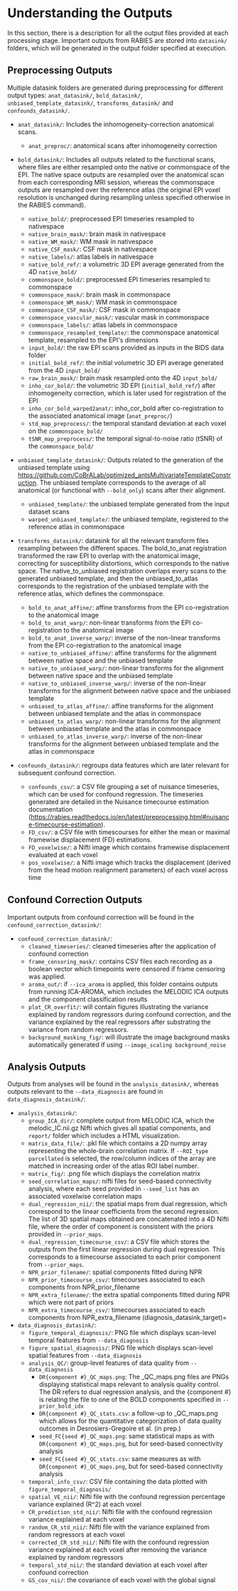 # Understanding the Outputs

In this section, there is a description for all the output files provided at each processing stage. Important outputs from RABIES are stored into `datasink/` folders, which will be generated in the output folder specified at execution.

## Preprocessing Outputs

Multiple datasink folders are generated during preprocessing for different output types: `anat_datasink/`, `bold_datasink/`, `unbiased_template_datasink/`,  `transforms_datasink/` and `confounds_datasink/`. 

- `anat_datasink/`: Includes the inhomogeneity-correction anatomical scans.
    - `anat_preproc/`: anatomical scans after inhomogeneity correction

- `bold_datasink/`: Includes all outputs related to the functional scans, where files are either resampled onto the native or commonspace of the EPI. The native space outputs are resampled over the anatomical scan from each corresponding MRI session, whereas the commonspace outputs are resampled over the reference atlas (the original EPI voxel resolution is unchanged during resampling unless specified otherwise in the RABIES command).
    - `native_bold/`: preprocessed EPI timeseries resampled to nativespace
    - `native_brain_mask/`: brain mask in nativespace
    - `native_WM_mask/`: WM mask in nativespace
    - `native_CSF_mask/`: CSF mask in nativespace
    - `native_labels/`: atlas labels in nativespace
    - `native_bold_ref/`: a volumetric 3D EPI average generated from the 4D `native_bold/`
    - `commonspace_bold/`: preprocessed EPI timeseries resampled to commonspace
    - `commonspace_mask/`: brain mask in commonspace
    - `commonspace_WM_mask/`: WM mask in commonspace
    - `commonspace_CSF_mask/`: CSF mask in commonspace
    - `commonspace_vascular_mask/`: vascular mask in commonspace
    - `commonspace_labels/`: atlas labels in commonspace
    - `commonspace_resampled_template/`: the commonspace anatomical template, resampled to the EPI's dimensions
    - `input_bold/`: the raw EPI scans provided as inputs in the BIDS data folder
    - `initial_bold_ref/`: the initial volumetric 3D EPI average generated from the 4D `input_bold/`
    - `raw_brain_mask/`: brain mask resampled onto the 4D `input_bold/`
    - `inho_cor_bold/`: the volumetric 3D EPI (`initial_bold_ref/`) after inhomogeneity correction, which is later used for registration of the EPI
    - `inho_cor_bold_warped2anat/`: inho_cor_bold after co-registration to the associated anatomical image (`anat_preproc/`)
    - `std_map_preprocess/`: the temporal standard deviation at each voxel on the `commonspace_bold/`
    - `tSNR_map_preprocess/`: the temporal signal-to-noise ratio (tSNR) of the `commonspace_bold/`

- `unbiased_template_datasink/`: Outputs related to the generation of the unbiased template using https://github.com/CoBrALab/optimized_antsMultivariateTemplateConstruction. The unbiased template corresponds to the average of all anatomical (or functional with `--bold_only`) scans after their alignment.
    - `unbiased_template/`: the unbiased template generated from the input dataset scans
    - `warped_unbiased_template/`: the unbiased template, registered to the reference atlas in commonspace

- `transforms_datasink/`: datasink for all the relevant transform files resampling between the different spaces. The bold_to_anat registration transformed the raw EPI to overlap with the anatomical image, correcting for susceptibility distortions, which corresponds to the native space. The native_to_unbiased registration overlaps every scans to the generated unbiased template, and then the unbiased_to_atlas corresponds to the registration of the unbiased template with the reference atlas, which defines the commonspace.
    - `bold_to_anat_affine/`: affine transforms from the EPI co-registration to the anatomical image
    - `bold_to_anat_warp/`: non-linear transforms from the EPI co-registration to the anatomical image
    - `bold_to_anat_inverse_warp/`: inverse of the non-linear transforms from the EPI co-registration to the anatomical image
    - `native_to_unbiased_affine/`: affine transforms for the alignment between native space and the unbiased template
    - `native_to_unbiased_warp/`: non-linear transforms for the alignment between native space and the unbiased template
    - `native_to_unbiased_inverse_warp/`: inverse of the non-linear transforms  for the alignment between native space and the unbiased template
    - `unbiased_to_atlas_affine/`: affine transforms for the alignment between unbiased template and the atlas in commonspace
    - `unbiased_to_atlas_warp/`: non-linear transforms for the alignment between unbiased template and the atlas in commonspace
    - `unbiased_to_atlas_inverse_warp/`: inverse of the non-linear transforms for the alignment between unbiased template and the atlas in commonspace

- `confounds_datasink/`: regroups data features which are later relevant for subsequent confound correction.
    - `confounds_csv/`: a CSV file grouping a set of nuisance timeseries, which can be used for confound regression. The timeseries generated are detailed in the Nuisance timecourse estimation documentation (https://rabies.readthedocs.io/en/latest/preprocessing.html#nuisance-timecourse-estimation).
    - `FD_csv/`: a CSV file with timescourses for either the mean or maximal framewise displacement (FD) estimations.
    - `FD_voxelwise/`: a Nifti image which contains framewise displacement evaluated at each voxel
    - `pos_voxelwise/`: a Nifti image which tracks the displacement (derived from the head motion realignment parameters) of each voxel across time


## Confound Correction Outputs
Important outputs from confound correction will be found in the `confound_correction_datasink/`:
- `confound_correction_datasink/`:
    - `cleaned_timeseries/`: cleaned timeseries after the application of confound correction
    - `frame_censoring_mask/`: contains CSV files each recording as a boolean vector which timepoints were censored if frame censoring was applied.
    - `aroma_out/`: if `--ica_aroma` is applied, this folder contains outputs from running ICA-AROMA, which includes the MELODIC ICA outputs and the component classification results
    - `plot_CR_overfit/`: will contain figures illustrating the variance explained by random regressors during confound correction, and the variance explained by the real regressors after substrating the variance from random regressors.
    - `background_masking_fig/`: will illustrate the image background masks automatically generated if using `--image_scaling background_noise`


## Analysis Outputs

Outputs from analyses will be found in the `analysis_datasink/`, whereas outputs relevant to the `--data_diagnosis` are found in `data_diagnosis_datasink/`:
- `analysis_datasink/`:
    - `group_ICA_dir/`: complete output from MELODIC ICA, which the melodic_IC.nii.gz Nifti which gives all spatial components, and `report/` folder which includes a HTML visualization. 
    - `matrix_data_file/`: .pkl file which contains a 2D numpy array representing the whole-brain correlation matrix. If `--ROI_type parcellated` is selected, the row/column indices of the array are matched in increasing order of the atlas ROI label number.
    - `matrix_fig/`: .png file which displays the correlation matrix
    - `seed_correlation_maps/`: nifti files for seed-based connectivity analysis, where each seed provided in `--seed_list` has an associated voxelwise correlation maps
    - `dual_regression_nii/`: the spatial maps from dual regression, which correspond to the linear coefficients from the second regression. The list of 3D spatial maps obtained are concatenated into a 4D Nifti file, where the order of component is consistent with the priors provided in `--prior_maps`.
    - `dual_regression_timecourse_csv/`: a CSV file which stores the outputs from the first linear regression during dual regression. This corresponds to a timecourse associated to each prior component from `--prior_maps`.
    - `NPR_prior_filename/`: spatial components fitted during NPR
    - `NPR_prior_timecourse_csv/`: timecourses associated to each components from NPR_prior_filename
    - `NPR_extra_filename/`: the extra spatial components fitted during NPR which were not part of priors
    - `NPR_extra_timecourse_csv/`: timecourses associated to each components from NPR_extra_filename
(diagnosis_datasink_target)=
- `data_diagnosis_datasink/`:
    - `figure_temporal_diagnosis/`: PNG file which displays scan-level temporal features from `--data_diagnosis`
    - `figure_spatial_diagnosis/`: PNG file which displays scan-level spatial features from `--data_diagnosis`
    - `analysis_QC/`: group-level features of data quality from `--data_diagnosis`
        - `DR{component #}_QC_maps.png`: The _QC_maps.png files are PNGs displaying statistical maps relevant to analysis quality control. The DR refers to dual regression analysis, and the {component #} is relating the file to one of the BOLD components specified in `--prior_bold_idx`
        - `DR{component #}_QC_stats.csv`: a follow-up to _QC_maps.png which allows for the quantitative categorization of data quality outcomes in Desrosiers-Gregoire et al. (in prep.)
        - `seed_FC{seed #}_QC_maps.png`: same statistical maps as with `DR{component #}_QC_maps.png`, but for seed-based connectivity analysis
        - `seed_FC{seed #}_QC_stats.csv`: same measures as with `DR{component #}_QC_maps.png`, but for seed-based connectivity analysis
    - `temporal_info_csv/`: CSV file containing the data plotted with `figure_temporal_diagnosis/`
    - `spatial_VE_nii/`: Nifti file with the confound regression percentage variance explained (R^2) at each voxel
    - `CR_prediction_std_nii/`: Nifti file with the confound regression variance explained at each voxel
    - `random_CR_std_nii/`: Nifti file with the variance explained from random regressors at each voxel
    - `corrected_CR_std_nii/`: Nifti file with the confound regression variance explained at each voxel after removing the variance explained by random regressors
    - `temporal_std_nii/`: the standard deviation at each voxel after confound correction
    - `GS_cov_nii/`: the covariance of each voxel with the global signal
